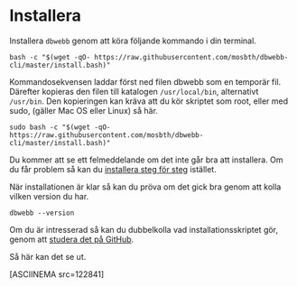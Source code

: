 Installera
==================================

Installera `dbwebb` genom att köra följande kommando i din terminal.

```text
bash -c "$(wget -qO- https://raw.githubusercontent.com/mosbth/dbwebb-cli/master/install.bash)"
```

Kommandosekvensen laddar först ned filen dbwebb som en temporär fil. Därefter kopieras den filen till katalogen `/usr/local/bin`, alternativt `/usr/bin`. Den kopieringen kan kräva att du kör skriptet som root, eller med sudo, (gäller Mac OS eller Linux) så här.

```text
sudo bash -c "$(wget -qO- https://raw.githubusercontent.com/mosbth/dbwebb-cli/master/install.bash)"
```

Du kommer att se ett felmeddelande om det inte går bra att installera. Om du får problem så kan du [installera steg för steg](installera-steg-for-steg) istället.

När installationen är klar så kan du pröva om det gick bra genom att kolla vilken version du har.

```text
dbwebb --version
```

Om du är intresserad så kan du dubbelkolla vad installationsskriptet gör, genom att [studera det på GitHub](https://raw.githubusercontent.com/mosbth/dbwebb-cli/master/install.bash).

Så här kan det se ut.

[ASCIINEMA src=122841]
